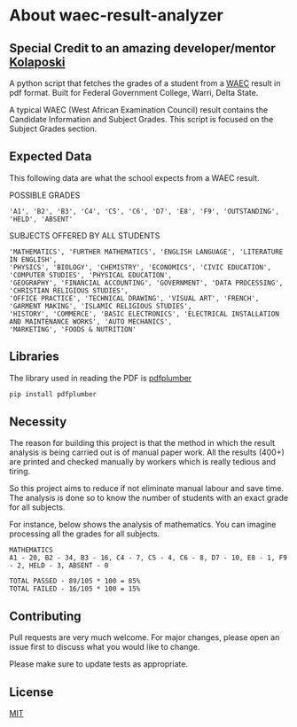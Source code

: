 # About waec-result-analyzer

## Special Credit to an amazing developer/mentor [Kolaposki](https://github.com/Kolaposki)

A python script that fetches the grades of a student from a [WAEC](https://www.waecdirect.org/) result in pdf format.
Built for Federal Government College, Warri, Delta State. 

A typical WAEC (West African Examination Council) result contains the Candidate Information and Subject Grades. This script is focused on the Subject Grades section.

## Expected Data
This following data are what the school expects from a WAEC result.

POSSIBLE GRADES

    'A1', 'B2', 'B3', 'C4', 'C5', 'C6', 'D7', 'E8', 'F9', 'OUTSTANDING', 'HELD', 'ABSENT'

SUBJECTS OFFERED BY ALL STUDENTS

    'MATHEMATICS', 'FURTHER MATHEMATICS', 'ENGLISH LANGUAGE', 'LITERATURE IN ENGLISH',
    'PHYSICS', 'BIOLOGY', 'CHEMISTRY', 'ECONOMICS', 'CIVIC EDUCATION', 'COMPUTER STUDIES', 'PHYSICAL EDUCATION',
    'GEOGRAPHY', 'FINANCIAL ACCOUNTING', 'GOVERNMENT', 'DATA PROCESSING', 'CHRISTIAN RELIGIOUS STUDIES',
    'OFFICE PRACTICE', 'TECHNICAL DRAWING', 'VISUAL ART', 'FRENCH', 'GARMENT MAKING', 'ISLAMIC RELIGIOUS STUDIES',
    'HISTORY', 'COMMERCE', 'BASIC ELECTRONICS', 'ELECTRICAL INSTALLATION AND MAINTENANCE WORKS', 'AUTO MECHANICS',
    'MARKETING', 'FOODS & NUTRITION'


## Libraries

The library used in reading the PDF is [pdfplumber](https://github.com/jsvine/pdfplumber)

```bash
pip install pdfplumber
```
## Necessity
The reason for building this project is that the method in which the result analysis is being carried out is of manual paper work. All the results (400+) are printed and checked manually by workers which is really tedious and tiring. 

So this project aims to reduce if not eliminate manual labour and save time. The analysis is done so to know the number of students with an exact grade for all subjects.


For instance, below shows the analysis of mathematics. You can imagine processing all the grades for all subjects.
```
MATHEMATICS
A1 - 20, B2 - 34, B3 - 16, C4 - 7, C5 - 4, C6 - 8, D7 - 10, E8 - 1, F9 - 2, HELD - 3, ABSENT - 0

TOTAL PASSED - 89/105 * 100 = 85%
TOTAL FAILED - 16/105 * 100 = 15%
```


## Contributing
Pull requests are very much welcome. For major changes, please open an issue first to discuss what you would like to change.

Please make sure to update tests as appropriate.

## License
[MIT](https://choosealicense.com/licenses/mit/)
